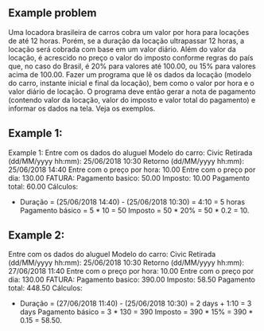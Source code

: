 ## Example problem

Uma locadora brasileira de carros cobra um valor por hora para locações de até
12 horas. Porém, se a duração da locação ultrapassar 12 horas, a locação será
cobrada com base em um valor diário. Além do valor da locação, é acrescido no
preço o valor do imposto conforme regras do país que, no caso do Brasil, é 20%
para valores até 100.00, ou 15% para valores acima de 100.00. Fazer um
programa que lê os dados da locação (modelo do carro, instante inicial e final da
locação), bem como o valor por hora e o valor diário de locação. O programa
deve então gerar a nota de pagamento (contendo valor da locação, valor do
imposto e valor total do pagamento) e informar os dados na tela. Veja os
exemplos.

## Example 1:
Example 1:
Entre com os dados do aluguel
Modelo do carro: Civic
Retirada (dd/MM/yyyy hh:mm): 25/06/2018 10:30
Retorno (dd/MM/yyyy hh:mm): 25/06/2018 14:40
Entre com o preço por hora: 10.00
Entre com o preço por dia: 130.00
FATURA:
Pagamento basico: 50.00
Imposto: 10.00
Pagamento total: 60.00
Cálculos:
- Duração = (25/06/2018 14:40) - (25/06/2018 10:30) = 4:10 = 5 horas
Pagamento básico = 5 * 10 = 50
Imposto = 50 * 20% = 50 * 0.2 = 10.

## Example 2:
Entre com os dados do aluguel
Modelo do carro: Civic
Retirada (dd/MM/yyyy hh:mm): 25/06/2018 10:30
Retorno (dd/MM/yyyy hh:mm): 27/06/2018 11:40
Entre com o preço por hora: 10.00
Entre com o preço por dia: 130.00
FATURA:
Pagamento basico: 390.00
Imposto: 58.50
Pagamento total: 448.50
Cálculos:
- Duração = (27/06/2018 11:40) - (25/06/2018 10:30) = 2 days + 1:10 = 3 days
Pagamento básico = 3 * 130 = 390
Imposto = 390 * 15% = 390 * 0.15 = 58.50.